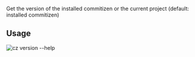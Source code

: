 Get the version of the installed commitizen or the current project (default: installed commitizen)

## Usage

![cz version --help](../images/cli_help/cz_version___help.svg)

